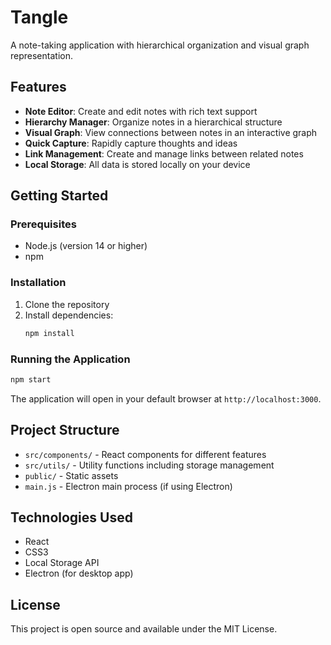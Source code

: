 # Tangle

A note-taking application with hierarchical organization and visual graph representation.

## Features

- **Note Editor**: Create and edit notes with rich text support
- **Hierarchy Manager**: Organize notes in a hierarchical structure
- **Visual Graph**: View connections between notes in an interactive graph
- **Quick Capture**: Rapidly capture thoughts and ideas
- **Link Management**: Create and manage links between related notes
- **Local Storage**: All data is stored locally on your device

## Getting Started

### Prerequisites

- Node.js (version 14 or higher)
- npm

### Installation

1. Clone the repository
2. Install dependencies:
   ```bash
   npm install
   ```

### Running the Application

```bash
npm start
```

The application will open in your default browser at `http://localhost:3000`.

## Project Structure

- `src/components/` - React components for different features
- `src/utils/` - Utility functions including storage management
- `public/` - Static assets
- `main.js` - Electron main process (if using Electron)

## Technologies Used

- React
- CSS3
- Local Storage API
- Electron (for desktop app)

## License

This project is open source and available under the MIT License.